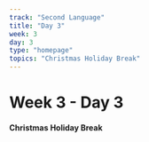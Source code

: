 ```yaml
---
track: "Second Language"
title: "Day 3"
week: 3
day: 3
type: "homepage"
topics: "Christmas Holiday Break"
---
```



# Week 3 - Day 3

#### Christmas Holiday Break
